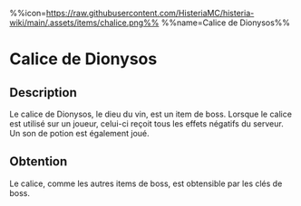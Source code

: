 %%icon=https://raw.githubusercontent.com/HisteriaMC/histeria-wiki/main/.assets/items/chalice.png%%
%%name=Calice de Dionysos%%

# Calice de Dionysos

## Description

Le calice de Dionysos, le dieu du vin, est un item de boss. Lorsque le calice est utilisé sur un joueur, celui-ci reçoit tous les effets négatifs du serveur. Un son de potion est également joué.

## Obtention

Le calice, comme les autres items de boss, est obtensible par les clés de boss.
